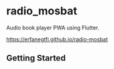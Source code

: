 # radio_mosbat

Audio book player PWA using Flutter.

https://erfanegtfi.github.io/radio-mosbat

## Getting Started

